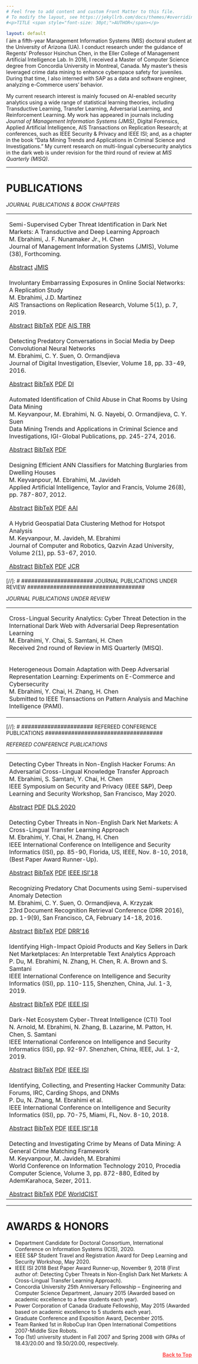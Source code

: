 ```yaml
---
# Feel free to add content and custom Front Matter to this file.
# To modify the layout, see https://jekyllrb.com/docs/themes/#overriding-theme-defaults
#<p>TITLE <span style="font-size: 30pt;">AUTHOR</span></p>

layout: default
---
```


<div class="wrapper" style="border-bottom: 1px solid $grey-color-light">
	<p style="margin-top: -25px">I am a fifth-year Management Information Systems (MIS) doctoral student at the University of Arizona (UA).  I conduct research under the guidance of Regents’ Professor Hsinchun Chen, in the Eller College of Management Artificial Intelligence Lab. In 2016, I received a Master of Computer Science degree from Concordia University in Montreal, Canada. My master’s thesis leveraged crime data mining to enhance cyberspace safety for juveniles. During that time, I also interned with SAP as a data and software engineer, analyzing e-Commerce users’ behavior.</p>
	<p style="margin-bottom: 5px">My current research interest is mainly focused on AI-enabled security analytics using a wide range of statistical learning theories, including Transductive Learning, Transfer Learning, Adversarial Learning, and Reinforcement Learning. My work has appeared in journals including <span style="font-style: italic">Journal of Management Information Systems (JMIS)</span>, Digital Forensics, Applied Artificial Intelligence, AIS Transactions on Replication Research; at conferences, such as IEEE Security & Privacy and IEEE ISI; and, as a chapter in the book “Data Mining Trends and Applications in Criminal Science and Investigations.” My current research on multi-lingual cybersecurity analytics in the dark web is under revision for the third round of review at <span style="font-style: italic">MIS Quarterly (MISQ)</span>.</p>
</div>

<hr>

<script type="text/javascript">
	function toggle(table, row) {
			if (isNaN(row)) row = document.getElementById(row); // id passed
			else row = document.getElementById(table).rows[row]; // idx passed
			if (row) row.style.display = (row.style.display == 'none') ? '' : 'none';
			return false;
	}
</script>

<!-- <script src="https://cdnjs.cloudflare.com/ajax/libs/jquery/2.1.3/jquery.min.js"></script>
<script type="text/javascript">
	$(document).ready(function() {
		$('[data-toggle="toggle"]').change(function(){
			$(this).parents().next('.hide').toggle();
		});
	});
</script> -->


<h1 id="pubAnch">PUBLICATIONS</h1>
<i>JOURNAL PUBLICATIONS & BOOK CHAPTERS</i>

<table class="table" id="table1">
	<tbody>
		<tr>
			<td>
				<p class="title">Semi-Supervised Cyber Threat Identification in Dark Net Markets: A Transductive and Deep Learning Approach
				<br><span class="author">M. Ebrahimi, J. F. Nunamaker Jr., H. Chen</span>
				<br><span class="paper">Journal of Management Information Systems (JMIS), Volume (38), Forthcoming.</span></p>
				<a class="button" href="#" onClick="return toggle('table1',1)">Abstract</a>
				<a class="button4" href="https://www.jmis-web.org/issues" target="_blank">JMIS</a>
			</td>
		</tr>
		<tr style="display: none">
			<td>Dark Net Marketplaces (DNMs), online selling platforms on the dark web, constitute a major component of the underground economy. Due to the anonymity and increasing accessibility of these platforms, they are rich sources of cyber threats such as hacking tools, data breaches, and personal account information. As the number of products offered on DNMs increases, researchers have begun to develop automated machine learning-based threat identification approaches. A major challenge in adopting such an approach is that the task typically requires manually labeled training data, which is expensive and impractical. We propose a novel semi-supervised labeling technique for leveraging unlabeled data based on the lexical and structural characteristics of DNMs using transductive learning. Empirical results show that the proposed approach leads to an approximately 3-5% increase in classification performance measured by F1-score, while increasing both precision and recall. To further improve the identification performance, we adopt Long Short-Term Memory (LSTM) as a deep learning structure on top of the proposed labeling method. The results are evaluated against a large collection of 79K product listings obtained from the most popular DNMs. Our method outperforms the state-of-the-art methods in threat identification and is considered as an important step towards lowering the human supervision cost in realizing automated threat detection within cyber threat intelligence organizations.</td>
		</tr>
		<tr>
			<td>
				<p class="title">Involuntary Embarrassing Exposures in Online Social Networks: A Replication Study
				<br><span class="author">M. Ebrahimi, J.D. Martinez</span>
				<br><span class="paper">AIS Transactions on Replication Research, Volume 5(1), p. 7, 2019.</span></p>
				<a class="button" href="#" onClick="return toggle('table1',3)">Abstract</a>
				<a class="button2" href="#" onClick="return toggle('table1',4)">BibTeX</a>
				<a class="button3" href="publications/InvoluntaryEmbarrassingExposuresinOnlineSocialNetworks_AReplicationStudy_Ebrahimi.pdf" target="_blank">PDF</a>
				<a class="button4" href="https://aisel.aisnet.org/trr/" target="_blank">AIS TRR</a>
			</td>
		</tr>
		<tr style="display: none">
			<td>In this study, we carry out a methodological replication of the research done by Choi et al. (2015) published in Information System Research. In the original study, the authors integrate the privacy and teasing literatures under a social exchange framework to understand online involuntary exposures. The original study was conducted on students from Southeast Asia. Our study uses a significantly larger sample of college students in the United States. Our replication results show that whereas most of the hypotheses supported by the original results on behavioral responses replicate with high consistency (8 out of 12 hypotheses), the results that deal with the effects of network commonality on perceived privacy invasion and perceived relationship bonding did not replicate (4 out of 12 hypotheses). These results could stem from a failed manipulation of network commonality. We look into the possible rationales for this and show what would be an effective manipulation in our context. Further, we expand the original study by testing an additional embarrassing scenario catered to our subject pool. The results suggest that perceived privacy invasion and perceived relationship bonding affect individual’s behavioral responses to embarrassing exposures.</td>
		</tr>
		<tr style="display: none">
			<td>@article{ebrahimi2019involuntary, title={Involuntary Embarrassing Exposures in Online Social Networks: A Replication Study},
				author={Ebrahimi, Mohammadreza and Martinez, J Daniel}, journal={AIS Transactions on Replication Research}, volume={5},
				number={1}, pages={7}, year={2019}}
			</td>
		</tr>
		<tr>
			<td>
				<p class="title">Detecting Predatory Conversations in Social Media by Deep Convolutional Neural Networks
				<br><span class="author">M. Ebrahimi, C. Y. Suen, O. Ormandjieva</span>
				<br><span class="paper">Journal of Digital Investigation, Elsevier, Volume 18, pp. 33-49, 2016.</span></p>
				<a class="button" href="#" onClick="return toggle('table1',6)">Abstract</a>
				<a class="button2" href="#" onClick="return toggle('table1',7)">BibTeX</a>
				<a class="button3" href="publications/DetectingPredatoryConversationsinSocialMediabyDeepConvolutionalNeuralNetworks_Ebrahimi.pdf" target="_blank">PDF</a>
				<a class="button4" href="https://www.journals.elsevier.com/digital-investigation" target="_blank">DI</a>
			</td>
		</tr>
		<tr style="display: none">
			<td>Automatic identification of predatory conversations in chat logs helps the law enforcement agencies act proactively through early detection of predatory acts in cyberspace. In this paper, we describe the novel application of a deep learning method to the automatic identification of predatory chat conversations in large volumes of chat logs. We present a classifier based on Convolutional Neural Network (CNN) to address this problem domain. The proposed CNN architecture outperforms other classification techniques that are common in this domain including Support Vector Machine (SVM) and regular Neural Network (NN) in terms of classification performance, which is measured by F1-score. In addition, our experiments show that using existing pre-trained word vectors are not suitable for this specific domain. Furthermore, since the learning algorithm runs in a massively parallel environment (i.e., general-purpose GPU), the approach can benefit a large number of computation units (neurons) compared to when CPU is used. To the best of our knowledge, this is the first time that CNNs are adapted and applied to this application domain.</td>
		</tr>
		<tr style="display: none">
			<td>@article{ebrahimi2016detecting, title={Detecting predatory conversations in social media by deep convolutional neural networks},
				author={Ebrahimi, Mohammadreza and Suen, Ching Y and Ormandjieva, Olga}, journal={Digital Investigation}, volume={18},
				pages={33--49}, year={2016}, publisher={Elsevier}}
			</td>
		</tr>
		<tr>
			<td>
				<p class="title">Automated Identification of Child Abuse in Chat Rooms by Using Data Mining
				<br><span class="author">M. Keyvanpour, M. Ebrahimi, N. G. Nayebi, O. Ormandjieva, C. Y. Suen</span>
				<br><span class="paper">Data Mining Trends and Applications in Criminal Science and Investigations, IGI-Global Publications, pp. 245-274, 2016.</span></p>
				<a class="button" href="#" onClick="return toggle('table1',9)">Abstract</a>
				<a class="button2" href="#" onClick="return toggle('table1',10)">BibTeX</a>
				<a class="button3" href="publications/AutomatedIdentificationofChildAbuseinChatRoomsbyUsingDataMining_Ebrahimi.pdf" target="_blank">PDF</a>
			</td>
		</tr>
		<tr style="display: none">
			<td>Providing a safe environment for juveniles and children in online social networks is considered as one of the major factors of improving public safety. Due to the prevalence of the online conversations, mitigating the undesirable effects of child abuse in cyber space has become inevitable. Using automatic ways to combat this kind of crime is challenging and demands efficient and scalable data mining techniques. The problem can be casted as a combination of textual preprocessing in data/text mining and pattern classification in machine learning. This chapter covers different data mining methods including preprocessing, feature extraction and the popular ways of feature enrichment through extracting sentiments and emotional features. A brief tutorial on classification algorithms in the domain of automated predator identification is also presented through the chapter. Finally, the discussion is summarized and the challenges and open issues in this application domain are discussed.</td>
		</tr>
		<tr style="display: none">
			<td>@incollection{keyvanpour2016automated, title={Automated Identification of Child Abuse in Chat Rooms by Using Data Mining},
				author={Keyvanpour, Mohammadreza and Ebrahimi, Mohammadreza and Nayebi, Necmiye Genc and Ormandjieva, Olga and Suen, Ching Y},
				booktitle={Data Mining Trends and Applications in Criminal Science and Investigations}, pages={245--274}, year={2016},
				publisher={IGI Global}}
			</td>
		</tr>
		<tr>
			<td>
				<p class="title">Designing Efficient ANN Classifiers for Matching Burglaries from Dwelling Houses
				<br><span class="author">M. Keyvanpour, M. Ebrahimi, M. Javideh</span>
				<br><span class="paper">Applied Artificial Intelligence, Taylor and Francis, Volume 26(8), pp. 787-807, 2012.</span></p>
				<a class="button" href="#" onClick="return toggle('table1',12)">Abstract</a>
				<a class="button2" href="#" onClick="return toggle('table1',13)">BibTeX</a>
				<a class="button3" href="publications/DesigningEfficientANNClassifiersforMatchingBurglariesfromDwellingHouses_Ebrahimi.pdf" target="_blank">PDF</a>
				<a class="button4" href="https://www.tandfonline.com/toc/uaai20/26/8?nav=tocList" target="_blank">AAI</a>
			</td>
		</tr>
		<tr style="display: none">
			<td>Leveraging supervised learning methods is vital for predictive analysis of crime data, however, because of the complex dependencies of crime behavioral variables, classifying behavioral crime profiles is considered to be a demanding task. This paper presents two classifiers for matching single-offender crimes of the type: Burglary from Dwelling Houses BDH. The first classifier, Multiclass MLP Crime Classifier M2C2, leverages a multiclass topology to become capable of matching nonprolific offenders in addition to prolific offenders. This method will be useful for matching crimes to several local offenders in a particular district, and it is not suitable for classifying a large number of offenders. Contrarily, the second method, Ensemble Neural Network Crime Classifier EN2C2, focuses on automating decision-making processes for crime matching through exploiting expert classifiers’ outputs in a bagging ensemble approach. As demonstrated by evaluative experiments, M2C2 is an efficient approach for classifying small numbers of nonprolific and prolific offenders. The proposed method's performance was proved when compared with other common machine learning techniques.</td>
		</tr>
		<tr style="display: none">
			<td>@article{keyvanpour2012designing, title={DESIGNING EFFICIENT ANN CLASSIFIERS FOR MATCHING BURGLARIES FROM DWELLING HOUSES},
				author={Keyvanpour, Mohammad Reza and Ebrahimi, Mohammad Reza and Javideh, Mostafa}, journal={Applied Artificial Intelligence},
				volume={26}, number={8}, pages={787--807}, year={2012}, publisher={Taylor \& Francis}}
			</td>
		</tr>
		<tr>
			<td>
				<p class="title">A Hybrid Geospatial Data Clustering Method for Hotspot Analysis
				<br><span class="author">M. Keyvanpour, M. Javideh, M. Ebrahimi</span>
				<br><span class="paper">Journal of Computer and Robotics, Qazvin Azad University, Volume 2(1), pp. 53-67, 2010.</span></p>
				<a class="button" href="#" onClick="return toggle('table1',15)">Abstract</a>
				<a class="button2" href="#" onClick="return toggle('table1',16)">BibTeX</a>
				<a class="button3" href="publications/AHybridGeospatialDataClusteringMethodforHotspotAnalysis_Ebrahimi.pdf" target="_blank">PDF</a>
				<a class="button4" href="http://www.qjcr.ir/" target="_blank">JCR</a>
			</td>
		</tr>
		<tr style="display: none">
			<td>Traditional leveraging statistical methods for analyzing today's large volumes of spatial data have high computational burdens. To eliminate the deficiency, relatively modern data mining techniques have been recently applied in different spatial analysis tasks with the purpose of autonomous knowledge extraction from high-volume spatial data. Fortunately, geospatial data is considered a proper subject for leveraging data mining techniques. The main purpose of this paper is presenting a hybrid geospatial data clustering mechanism in order to achieve a high performance hotspot analysis method. The method basically works on 2 or 3-dimensional geographic coordinates of different natural and unnatural phenomena. It uses the systematic cooperation of two popular clustering algorithms: the AGlomerative NEStive, as a hierarchical clustering method and κ-means, as a partitional clustering method. It is claimed that the hybrid method will inherit the low time complexity of the κ-means algorithm and also relative independency from user's knowledge of the AGNES algorithm. Thus, the proposed method is expected to be faster than AGNES algorithm and also more accurate than κ-means algorithm. Finally, the method was evaluated against two popular clustering measurement criteria. The first clustering evaluation criterion is adapted from Fisher's separability criterion, and the second one is the popular minimum total distance measure. Results of evaluation reveal that the proposed hybrid method results in an acceptable performance. It has a desirable time complexity and also enjoys a higher clus ter quality than its parents (AGNES and κ-means). Real-time processing of hotspots requires an efficient approach with low time complexity. So, the problem of time complexity has been taken into account in designing the proposed approach.</td>
		</tr>
		<tr style="display: none">
			<td>@article{keyvanpour2010hybrid, title={A Hybrid Geospatial Data Clustering Method for Hotspot Analysis},
				author={KEYVANPOUR, MOHAMMADREZA and Javideh, Mostafa and Ebrahimi, Mohammad Reza}, year={2010},
				publisher={JOURNAL OF COMPUTER AND ROBOTICS}}
			</td>
		</tr>
	</tbody>
</table>

[//]: # ###################### JOURNAL PUBLICATIONS UNDER REVIEW ####################################



<i>JOURNAL PUBLICATIONS UNDER REVIEW</i>
<table class="table" id="table2">
	<tbody>
			<tr>
				<td>
					<p class="title">Cross-Lingual Security Analytics: Cyber Threat Detection in the International Dark Web with Adversarial Deep Representation Learning
					<br><span class="author">M. Ebrahimi, Y. Chai, S. Samtani, H. Chen</span>
					<br><span class="paper">Received 2nd round of Review in MIS Quarterly (MISQ).</span></p>
				</td>
			</tr>
			<tr style="display: none">
				<td>This is an abstract.</td>
			</tr>
			<tr>
				<td>
					<p class="title">Heterogeneous Domain Adaptation with Deep Adversarial Representation Learning: Experiments on E-Commerce and Cybersecurity
					<br><span class="author">M. Ebrahimi, Y. Chai, H. Zhang, H. Chen</span>
					<br><span class="paper">Submitted to IEEE Transactions on Pattern Analysis and Machine Intelligence (PAMI).</span></p>
				</td>
			</tr>
			<tr style="display: none">
				<td>This is an abstract.</td>
			</tr>
	</tbody>
</table>

[//]: # ###################### REFEREED CONFERENCE PUBLICATIONS ####################################

<i>REFEREED CONFERENCE PUBLICATIONS</i>
<table class="table" id="table3">
	<tbody>
			<tr>
				<td>
					<p class="title">Detecting Cyber Threats in Non-English Hacker Forums: An Adversarial Cross-Lingual Knowledge Transfer Approach
					<br><span class="author">M. Ebrahimi, S. Samtani, Y. Chai, H. Chen</span>
					<br><span class="paper">IEEE Symposium on Security and Privacy (IEEE S&P), Deep Learning and Security Workshop, San Francisco, May 2020.</span></p>
					<a class="button" href="#" onClick="return toggle('table3', 1)">Abstract</a>
					<a class="button3" href="publications/DetectingCyberThreatsinNonEnglishHackerForums_AnAdversarialCrossLingualKnowledgeTransferApproach_Ebrahimi.pdf" target="_blank">PDF</a>
					<a class="button4" href="https://www.ieee-security.org/TC/SPW2020/DLS/" target="_blank">DLS 2020</a>
				</td>
			</tr>
			<tr style="display: none">
				<td>The regularity of devastating cyber-attacks has made cybersecurity a grand societal challenge.  Many cybersecurity professionals are closely examining the international Dark Web to proactively pinpoint potential cyber threats. Despite its potential, the Dark Web contains hundreds of thousands of non-English posts. While machine translation is the prevailing approach to process non-English text, applying MT on hacker forum text results in mistranslations. In this study, we draw upon Long-Short Term Memory (LSTM), Cross-Lingual Knowledge Transfer (CLKT), and Generative Adversarial Networks (GANs) principles to design a novel Adversarial CLKT (A-CLKT) approach. A-CLKT operates on untranslated text to retain the original semantics of the language and leverages the collective knowledge about cyber threats across languages to create a language invariant representation without any manual feature engineering or external resources. Three experiments demonstrate how A-CLKT outperforms state-of-the-art machine learning, deep learning, and CLKT algorithms in identifying cyber-threats in French and Russian forums.</td>			</tr>
			<tr>
				<td>
					<p class="title">Detecting Cyber Threats in Non-English Dark Net Markets: A Cross-Lingual Transfer Learning Approach
					<br><span class="author">M. Ebrahimi, Y. Chai, H. Zhang, H. Chen</span>
					<br><span class="paper">IEEE International Conference on Intelligence and Security Informatics (ISI), pp. 85-90, Florida, US, IEEE, Nov. 8-10, 2018, (<span class="redText">Best Paper Award Runner-Up</span>).</span></p>
					<a class="button" href="#" onClick="return toggle('table3', 3)">Abstract</a>
					<a class="button2" href="#" onClick="return toggle('table3', 4)">BibTeX</a>
					<a class="button3" href="publications/DetectingCyberThreatsinNonEnglishDarkNetMarkets_ACrossLingualTransferLearningApproach_Ebrahimi.pdf" target="_blank">PDF</a>
					<a class="button4" href="http://isi18.azurewebsites.net/" target="_blank">IEEE ISI'18</a>
				</td>
			</tr>
			<tr style="display: none">
				<td>Recent advances in proactive cyber threat intelligence rely on early detection of cyber threats in hacker communities. Dark Net Markets (DNMs) are growing platforms in hacker community that provide hackers with highly-specialized tools and products which may not be found in other platforms. While text classification techniques have been used for cyber threat detection in English DNMs, the task is hindered in non-English platforms due to the language barrier and lack of ground-truth data. Current approaches use monolingual models on machine translated data to overcome these challenges. However, the translation errors can deteriorate the classification results. The abundance of data in English DNMs can be leveraged in learning non-English threats without using machine translation. In this study, we show that a deep cross-lingual model that can jointly learn the common language representation from two languages, significantly outperforms a monolingual model learned on machine translated data for identifying cyber threats in non-English DNMs. Unlike most studies, our approach does not require any external data source such as bilingual word embeddings or bilingual lexicons. Our experiments on Russian DNMs show that this approach can achieve better performance than state-of-the-art methods for non-English cyber threat detection in malicious hacker community.</td>
			</tr>
			<tr style="display: none">
				<td>@INPROCEEDINGS{8587404, author={M. {Ebrahimi} and M. {Surdeanu} and S. {Samtani} and H. {Chen}},
					booktitle={2018 IEEE International Conference on Intelligence and Security Informatics (ISI)}, 
					title={Detecting Cyber Threats in Non-English Dark Net Markets: A Cross-Lingual Transfer Learning Approach}, year={2018},
					volume={}, number={}, pages={85-90},}
				</td>
			</tr>
			<tr>
				<td>
					<p class="title">Recognizing Predatory Chat Documents using Semi-supervised Anomaly Detection
					<br><span class="author">M. Ebrahimi, C. Y. Suen, O. Ormandjieva, A. Krzyzak</span>
					<br><span class="paper">23rd Document Recognition Retrieval Conference (DRR 2016), pp. 1-9(9), San Francisco, CA, February 14-18, 2016.</span></p>
					<a class="button" href="#" onClick="return toggle('table3', 6)">Abstract</a>
					<a class="button2" href="#" onClick="return toggle('table3', 7)">BibTeX</a>
					<a class="button3" href="publications/RecognizingPredatoryChatDocumentsusingSemisupervisedAnomalyDetection_Ebrahimi.pdf" target="_blank">PDF</a>
					<a class="button4" href="http://drr2016.loria.fr/" target="_blank">DRR'16</a>
				</td>
			</tr>
			<tr style="display: none">
				<td>Chat-logs are informative documents available to nowadays social network providers. Providers and law enforcement tend to use these huge logs anonymously for automatic online Sexual Predator Identification (SPI) which is a relatively new area of application. The task plays an important role in protecting children and juveniles against being exploited by online predators. Pattern recognition techniques facilitate automatic identification of harmful conversations in cyber space by law enforcements. These techniques usually require a large volume of high-quality training instances of both predatory and non-predatory documents. However, collecting non-predatory documents is not practical in real-world applications, since this category contains a large variety of documents with many topics including politics, sports, science, technology and etc. We utilized a new semi-supervised approach to mitigate this problem by adapting an anomaly detection technique called One-class Support Vector Machine which does not require non-predatory samples for training. We compared the performance of this approach against other state-of-the-art methods which use both positive and negative instances. We observed that although anomaly detection approach utilizes only one class label for training (which is a very desirable property in practice); its performance is comparable to that of binary SVM classification. In addition, this approach outperforms the classic two-class Naïve Bayes algorithm, which we used as our baseline, in terms of both classification accuracy and precision.</td>
			</tr>
			<tr style="display: none">
				<td>@article{ebrahimi2016recognizing, title={Recognizing predatory chat documents using semi-supervised anomaly detection},
					author={Ebrahimi, Mohammadreza and Suen, Ching Y and Ormandjieva, Olga and Krzyzak, Adam}, journal={Electronic Imaging},
					volume={2016}, number={17}, pages={1--9}, year={2016}, publisher={Society for Imaging Science and Technology}}
				</td>
			</tr>
			<tr>
				<td>
					<p class="title">Identifying High-Impact Opioid Products and Key Sellers in Dark Net Marketplaces: An Interpretable Text Analytics Approach
					<br><span class="author">P. Du, M. Ebrahimi, N. Zhang, H. Chen, R. A. Brown and S. Samtani</span>
					<br><span class="paper">IEEE International Conference on Intelligence and Security Informatics (ISI), pp. 110-115, Shenzhen, China, Jul. 1-3, 2019.</span></p>
					<a class="button" href="#" onClick="return toggle('table3', 9)">Abstract</a>
					<a class="button2" href="#" onClick="return toggle('table3', 10)">BibTeX</a>
					<a class="button3" href="publications/IdentifyingHighImpactOpioidProducts&KeySellersinDarkNetMarketplaces_AnInterpretableTextAnalyticsApproach_Ebrahimi.pdf" target="_blank">PDF</a>
					<a class="button4" href="https://www.ieee-itss.org/isi" target="_blank">IEEE ISI</a>
				</td>
			</tr>
			<tr style="display: none">
				<td>As the Internet based applications become more and more ubiquitous, drug retailing on Dark Net Marketplaces (DNMs) has raised public health and law enforcement concerns due to its highly accessible and anonymous nature. To combat illegal drug transaction among DNMs, authorities often require agents to impersonate DNM customers in order to identify key actors within the community. This process can be costly in time and resource. Research in DNMs have been conducted to provide better understanding of DNM characteristics and drug sellers' behavior. Built upon the existing work, researchers can further leverage predictive analytics techniques to take proactive measures and reduce the associated costs. To this end, we propose a systematic analytical approach to identify key opioid sellers in DNMs. Utilizing machine learning and text analysis, this research provides prediction of high-impact opioid products in two major DNMs. Through linking the high-impact products and their sellers, we then identify the key opioid sellers among the communities. This work intends to help law enforcement authorities to formulate strategies by providing specific targets within the DNMs and reduce the time and resources required for prosecuting and eliminating the criminals from the market.</td>
			</tr>
			<tr style="display: none">
				<td>@inproceedings{du2019identifying, title={Identifying High-Impact Opioid Products and Key Sellers in Dark Net Marketplaces: 
					An Interpretable Text Analytics Approach}, author={Du, Po-Yi and Ebrahimi, Mohammadreza and Zhang, Ning and Chen, Hsinchun and 
					Brown, Randall A and Samtani, Sagar}, booktitle={2019 IEEE International Conference on Intelligence and Security Informatics (ISI)},
					pages={110--115}, year={2019}, organization={IEEE}}
				</td>
			</tr>
			<tr>
				<td>
					<p class="title">Dark-Net Ecosystem Cyber-Threat Intelligence (CTI) Tool
					<br><span class="author">N. Arnold, M. Ebrahimi, N. Zhang, B. Lazarine, M. Patton, H. Chen, S. Samtani</span>
					<br><span class="paper">IEEE International Conference on Intelligence and Security Informatics (ISI), pp. 92-97. Shenzhen, China, IEEE, Jul. 1-2, 2019.</span></p>
					<a class="button" href="#" onClick="return toggle('table3', 12)">Abstract</a>
					<a class="button2" href="#" onClick="return toggle('table3', 13)">BibTeX</a>
					<a class="button3" href="publications/DarkNetEcosystemCyberThreatIntelligence(CTI)Tool_Ebrahimi.pdf" target="_blank">PDF</a>
					<a class="button4" href="https://www.ieee-itss.org/isi" target="_blank">IEEE ISI</a>
				</td>
			</tr>
			<tr style="display: none">
				<td>The frequency and costs of cyber-attacks are increasing each year. By the end of 2019, the total cost of data breaches is expected to reach $2.1 trillion through the ever-growing online presence of enterprises and their consumers. The tools to perform these attacks and the breached data can often be purchased within the Dark-net. Many of the threat actors within this realm use its various platforms to broker, discuss, and strategize these cyber-threat assets. To combat these attacks, researchers are developing Cyber-Threat Intelligence (CTI) tools to proactively monitor the ever-growing online hacker community. This paper will detail the creation and use of a CTI tool that leverages a social network to identify cyber-threats across major Dark-net data sources. Through this network, emerging threats can be quickly identified so proactive or reactive security measures can be implemented.</td>
			</tr>
			<tr style="display: none">
				<td>@inproceedings{arnold2019dark, title={Dark-Net Ecosystem Cyber-Threat Intelligence (CTI) Tool}, author={Arnold, Nolan and 
					Ebrahimi, Mohammadreza and Zhang, Ning and Lazarine, Ben and Patton, Mark and Chen, Hsinchun and Samtani, Sagar},
					booktitle={2019 IEEE International Conference on Intelligence and Security Informatics (ISI)}, pages={92--97}, year={2019},
					organization={IEEE}}
				</td>
			</tr>
			<tr>
				<td>
					<p class="title">Identifying, Collecting, and Presenting Hacker Community Data: Forums, IRC, Carding Shops, and DNMs
					<br><span class="author">P. Du, N. Zhang, M. Ebrahimi et al.</span>
					<br><span class="paper">IEEE International Conference on Intelligence and Security Informatics (ISI), pp. 70-75, Miami, FL, Nov. 8-10, 2018.</span></p>
					<a class="button" href="#" onClick="return toggle('table3', 15)">Abstract</a>
					<a class="button2" href="#" onClick="return toggle('table3', 16)">BibTeX</a>
					<a class="button3" href="publications/Identifying,Collecting,andPresentingHackerCommunityData_Forums,IRC,CardingShops,andDNMs_Ebrahimi.pdf" target="_blank">PDF</a>
					<a class="button4" href="http://isi18.azurewebsites.net/" target="_blank">IEEE ISI'18</a>
				</td>
			</tr>
			<tr style="display: none">
				<td>Cyber-attacks cost the global economy over $450 billion annually. To combat this issue, researchers and practitioners put enormous efforts into developing Cyber Threat Intelligence, or the process of identifying emerging threats and key hackers. However, the reliance on internal network data to has resulted in inherently reactive intelligence. CTI experts have urged the importance of proactively studying the large, ever-evolving online hacker community. Despite their CTI value, collecting data from hacker community platforms is a non-trivial task. In this paper, we summarize our efforts in systematically identifying and automatically collecting a large-scale of hacker forums, carding shops, Internet-Relay-Chat, and Dark Net Marketplaces. We also present our efforts to provide this data to the larger CTI community via the AZSecure Hacker Assets Portal (www.azsecure-hap.com). With our methodology, we collected 102 platforms for a total of 43,981,647 records. To the best of our knowledge, this compilation of hacker community data is the largest such collection in academia.</td>
			</tr>
			<tr style="display: none">
				<td>@inproceedings{du2018identifying, title={Identifying, Collecting, and Presenting Hacker Community Data: Forums, IRC, 
					Carding Shops, and DNMs}, author={Du, Po-Yi and Zhang, Ning and Ebrahimi, Mohammedreza and Samtani, Sagar and Lazarine, Ben and 
					Arnold, Nolan and Dunn, Rachael and Suntwal, Sandeep and Angeles, Guadalupe and Schweitzer, Robert and others},
					booktitle={2018 IEEE International Conference on Intelligence and Security Informatics (ISI)}, pages={70--75}, year={2018},
					organization={IEEE}}
				</td>
			</tr>
			<tr>
				<td>
					<p class="title">Detecting and Investigating Crime by Means of Data Mining: A General Crime Matching Framework
					<br><span class="author">M. Keyvanpour, M. Javideh, M. Ebrahimi</span>
					<br><span class="paper">World Conference on Information Technology 2010, Procedia Computer Science, Volume 3, pp. 872-880, Edited by AdemKarahoca, Sezer, 2011.</span></p>
					<a class="button" href="#" onClick="return toggle('table3', 18)">Abstract</a>
					<a class="button2" href="#" onClick="return toggle('table3', 19)">BibTeX</a>
					<a class="button3" href="publications/DetectingandInvestigatingCrimebyMeansofDataMining_AGeneralCrimeMatchingFramework_Ebrahimi.pdf" target="_blank">PDF</a>
					<a class="button4" href="http://www.worldcist.org/" target="_blank">WorldCIST</a>
				</td>
			</tr>
			<tr style="display: none">
				<td>Data mining is a way to extract knowledge out of usually large data sets; in other words it is an approach to discover hidden relationships among data by using artificial intelligence methods. The wide range of data mining applications has made it an important field of research. Criminology is one of the most important fields for applying data mining. Criminology is a process that aims to identify crime characteristics. Actually crime analysis includes exploring and detecting crimes and their relationships with criminals. The high volume of crime datasets and also the complexity of relationships between these kinds of data have made criminology an appropriate field for applying data mining techniques. Identifying crime characteristics is the first step for developing further analysis. The knowledge that is gained from data mining approaches is a very useful tool which can help and support police forces. An approach based on data mining techniques is discussed in this paper to extract important entities from police narrative reports which are written in plain text. By using this approach, crime data can be automatically entered into a database, in law enforcement agencies. We have also applied a SOM clustering method in the scope of crime analysis and finally we will use the clustering results in order to perform crime matching process.</td>
			</tr>
			<tr style="display: none">
				<td>@article{keyvanpour2011detecting, title={Detecting and investigating crime by means of data mining: a general crime matching 
					framework}, author={Keyvanpour, Mohammad Reza and Javideh, Mostafa and Ebrahimi, Mohammad Reza}, journal={Procedia Computer 
					Science}, volume={3}, pages={872--880}, year={2011}, publisher={Elsevier}}
				</td>
			</tr>
	</tbody>
</table>

<hr>
<div class="wrapper">
<h1 id="awardAnch">AWARDS & HONORS</h1>
<ul class="awards">
	<li>Department Candidate for Doctoral Consortium, International Conference on Information Systems (ICIS), 2020.</li>
	<li>IEEE S&P Student Travel and Registration Award for Deep Learning and Security Workshop, May 2020.</li>
	<li>IEEE ISI 2018 Best Paper Award Runner-up, November 9, 2018 (First author of: Detecting Cyber Threats in Non-English Dark Net Markets: A Cross-Lingual Transfer Learning Approach).</li>
	<li>Concordia University 25th Anniversary Fellowship – Engineering and Computer Science Department, January 2015 (Awarded based on academic excellence to a few students each year).</li>
	<li>Power Corporation of Canada Graduate Fellowship, May 2015 (Awarded based on academic excellence to 5 students each year).</li>
	<li>Graduate Conference and Exposition Award, December 2015.</li>
	<li>Team Ranked 1st in RoboCup Iran Open International Competitions 2007-Middle Size Robots.</li>
	<li>Top (1st) university student in Fall 2007 and Spring 2008 with GPAs of 18.43/20.00 and 19.50/20.00, respectively.</li>
</ul>
</div>
<a style="color:#ff4d4d;font-weight:bold;text-decoration:underline;text-align:right;display:block" href='#'>Back to Top</a>